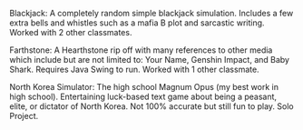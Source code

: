 Blackjack: 
A completely random simple blackjack simulation. 
Includes a few extra bells and whistles such as a mafia B plot and sarcastic writing. 
Worked with 2 other classmates.

Farthstone: 
A Hearthstone rip off with many references to other media which include but are not limited to: Your Name, Genshin Impact, and Baby Shark. 
Requires Java Swing to run.
Worked with 1 other classmate.

North Korea Simulator: 
The high school Magnum Opus (my best work in high school). 
Entertaining luck-based text game about being a peasant, elite, or dictator of North Korea. 
Not 100% accurate but still fun to play.
Solo Project.
